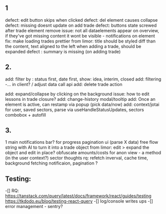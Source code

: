 ## 1
defect: edit button skips when clicked
defect: del element causes collapse
defect: missing doesnt update on add trade
defect: buttons state screwed after trade element remove 
issue: not all dataelements appear on overview, if they've got missing content it wont be visible - notifications on element
fix: make loading trades prettier
from limor: title should be styled diff than the content, text aligned to the left
when adding a trade, should be expanded
defect : summary is  missing (on adding trade)


## 2.
add: filter by : status first, date first, show: idea, interim, closed
add: filtering -... in client? / adjust data call api
add: delete trade action 

add: expand/collapse by clicking on the background
issue: how to edit lessons in trade closure?
add: change-history modal/tooltip
add: Once an element is active, can restamp via popup (pick data/now) 
add: context/jotai for user, saved sectors, parse via useHandleStatusUpdates, sectors combobox +  autofill

## 3.
1 main notifications bar? for progress
pagination ui (parse X data)
free flow string with AI to turn it into a trade object
from limor: edit > expand the object and edit in place?
obfuscate amounts/costs for anon view - a method (in the user context?)
sector thoughts
rq: refetch inverval, cache time, background fetching notificaion, pagination ?

## Testing:
 -[] RQ: https://tanstack.com/query/latest/docs/framework/react/guides/testing
        https://tkdodo.eu/blog/testing-react-query
 -[] log/console writes ups
 -[] error management - sentry? 